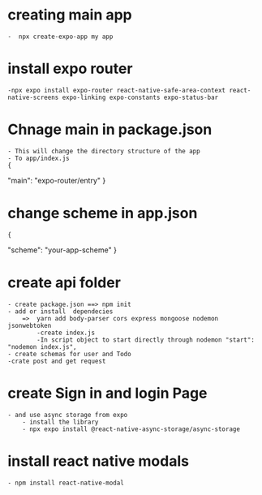 # creating main app
    -  npx create-expo-app my app

# install expo router
    -npx expo install expo-router react-native-safe-area-context react-native-screens expo-linking expo-constants expo-status-bar

# Chnage main in package.json
    - This will change the directory structure of the app 
    - To app/index.js
    {
  "main": "expo-router/entry"
    }

# change scheme in app.json
    {
  "scheme": "your-app-scheme"
    }

# create api folder
    - create package.json ==> npm init
    - add or install  dependecies 
        =>  yarn add body-parser cors express mongoose nodemon jsonwebtoken
            -create index.js
            -In script object to start directly through nodemon "start": "nodemon index.js",
    - create schemas for user and Todo
    -crate post and get request 


# create Sign in and login Page 
    - and use async storage from expo 
        - install the library 
        - npx expo install @react-native-async-storage/async-storage


# install react native modals
    - npm install react-native-modal
